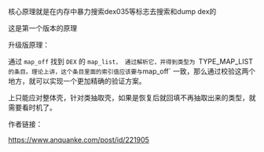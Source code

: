 核心原理就是在内存中暴力搜索dex035等标志去搜索和dump dex的

这是第一个版本的原理

升级版原理：

 通过 `map_off` 找到 `DEX` 的 `map_list， 通过解析它，并得到类型为 `TYPE_MAP_LIST` 的条目。理论上讲，这个条目里面的索引值应该要与 `map_off` 一致，那么通过校验这两个地方，就可以实现一个更加精确的验证方案。

上只能应对整体壳，针对类抽取壳，如果是恢复后就回填不再抽取出来的类型，就需要看时机了。

作者链接：

https://www.anquanke.com/post/id/221905

